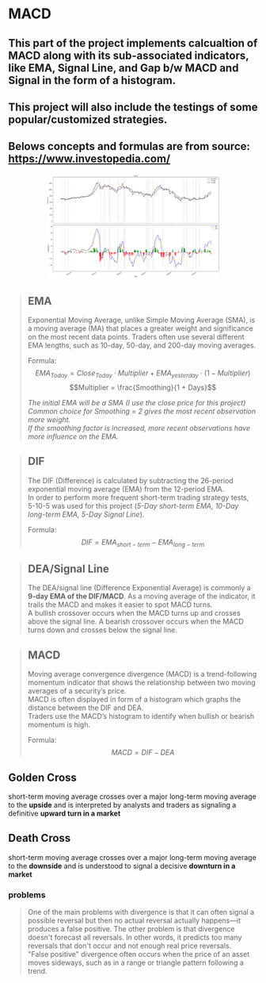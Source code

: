 # MACD
## This part of the project implements calcualtion of MACD along with its sub-associated indicators, like EMA, Signal Line, and Gap b/w MACD and Signal in the form of a histogram.
## This project will also include the testings of some popular/customized strategies.
## Belows concepts and formulas are from source: https://www.investopedia.com/

<p align="center"><img src="./Strategy1.png" width="70%" height="50%"><p>

> ## **EMA** <br>
> Exponential Moving Average, unlike Simple Moving Average (SMA), is a moving average (MA) that places a greater weight and significance on the most recent data points. Traders often use several different EMA lengths, such as 10-day, 50-day, and 200-day moving averages.
> 
> Formula:
> $$EMA_{Today} = Close_{Today} \cdot Multiplier + EMA_{yesterday} \cdot (1-Multiplier)$$
> $$Multiplier = \frac{Smoothing}{1 + Days}$$
>
> *The initial EMA will be a SMA (I use the close price for this project)* <br>
> *Common choice for Smoothing = 2 gives the most recent observation more weight.* <br>
> *If the smoothing factor is increased, more recent observations have more influence on the EMA.*

> ## **DIF** <br>
> The DIF (Difference) is calculated by subtracting the 26-period exponential moving average (EMA) from the 12-period EMA. <br>
> In order to perform more frequent short-term trading strategy tests, 5-10-5 was used for this project (*5-Day short-term EMA, 10-Day long-term EMA, 5-Day Signal Line*).
> 
> Formula:
> $$DIF = EMA_{short-term} - EMA_{long-term}$$

> ## **DEA/Signal Line** <br>
> The DEA/signal line (Difference Exponential Average) is commonly a **9-day EMA of the DIF/MACD**. As a moving average of the indicator, it trails the MACD and makes it easier to spot MACD turns. <br>
> A bullish crossover occurs when the MACD turns up and crosses above the signal line. A bearish crossover occurs when the MACD turns down and crosses below the signal line.

> ## **MACD** <br>
> Moving average convergence divergence (MACD) is a trend-following momentum indicator that shows the relationship between two moving averages of a security’s price. <br>
> MACD is often displayed in form of a histogram which graphs the distance between the DIF and DEA. <br>
> Traders use the MACD’s histogram to identify when bullish or bearish momentum is high.
> 
> Formula:
> $$MACD = DIF - DEA$$

## Golden Cross
short-term moving average crosses over a major long-term moving average to the **upside** and is interpreted by analysts and traders as signaling a definitive **upward turn in a market**
    
## Death Cross
short-term moving average crosses over a major long-term moving average to the **downside** and is understood to signal a decisive **downturn in a market**
    
### problems
> One of the main problems with divergence is that it can often signal a possible reversal but then no actual reversal actually happens—it produces a false positive. The other problem is that divergence doesn't forecast all reversals. In other words, it predicts too many reversals that don't occur and not enough real price reversals.<br>
> "False positive" divergence often occurs when the price of an asset moves sideways, such as in a range or triangle pattern following a trend.

